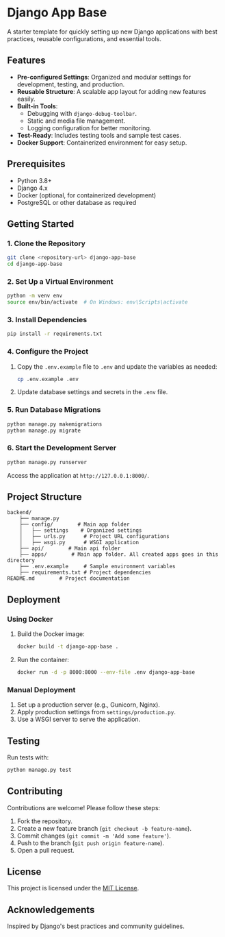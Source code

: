 # Django App Base

A starter template for quickly setting up new Django applications with best practices, reusable configurations, and essential tools.

## Features

- **Pre-configured Settings**: Organized and modular settings for development, testing, and production.
- **Reusable Structure**: A scalable app layout for adding new features easily.
- **Built-in Tools**:
  - Debugging with `django-debug-toolbar`.
  - Static and media file management.
  - Logging configuration for better monitoring.
- **Test-Ready**: Includes testing tools and sample test cases.
- **Docker Support**: Containerized environment for easy setup.

## Prerequisites

- Python 3.8+
- Django 4.x
- Docker (optional, for containerized development)
- PostgreSQL or other database as required

## Getting Started

### 1. Clone the Repository

```bash
git clone <repository-url> django-app-base
cd django-app-base
```

### 2. Set Up a Virtual Environment

```bash
python -m venv env
source env/bin/activate  # On Windows: env\Scripts\activate
```

### 3. Install Dependencies

```bash
pip install -r requirements.txt
```

### 4. Configure the Project

1. Copy the `.env.example` file to `.env` and update the variables as needed:
   ```bash
   cp .env.example .env
   ```
2. Update database settings and secrets in the `.env` file.

### 5. Run Database Migrations

```bash
python manage.py makemigrations
python manage.py migrate
```

### 6. Start the Development Server

```bash
python manage.py runserver
```

Access the application at `http://127.0.0.1:8000/`.

## Project Structure

```plaintext
backend/
    ├── manage.py
    ├── config/        # Main app folder
    │   ├── settings    # Organized settings
    │   ├── urls.py      # Project URL configurations
    │   ├── wsgi.py      # WSGI application
    ├── api/        # Main api folder
    ├── apps/        # Main app folder. All created apps goes in this directory
    ├── .env.example     # Sample environment variables
    ├── requirements.txt # Project dependencies
README.md        # Project documentation
```

## Deployment

### Using Docker

1. Build the Docker image:
   ```bash
   docker build -t django-app-base .
   ```
2. Run the container:
   ```bash
   docker run -d -p 8000:8000 --env-file .env django-app-base
   ```

### Manual Deployment

1. Set up a production server (e.g., Gunicorn, Nginx).
2. Apply production settings from `settings/production.py`.
3. Use a WSGI server to serve the application.

## Testing

Run tests with:

```bash
python manage.py test
```

## Contributing

Contributions are welcome! Please follow these steps:

1. Fork the repository.
2. Create a new feature branch (`git checkout -b feature-name`).
3. Commit changes (`git commit -m 'Add some feature'`).
4. Push to the branch (`git push origin feature-name`).
5. Open a pull request.

## License

This project is licensed under the [MIT License](LICENSE).

## Acknowledgements

Inspired by Django's best practices and community guidelines.
